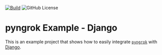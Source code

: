 [![Build](https://github.com/alexdlaird/pyngrok-example-django/actions/workflows/build.yml/badge.svg)](https://github.com/alexdlaird/pyngrok-example-django/actions/workflows/build.yml)
![GitHub License](https://img.shields.io/github/license/alexdlaird/pyngrok-example-django)

# pyngrok Example - Django

This is an example project that shows how to easily integrate [`pyngrok`](https://github.com/alexdlaird/pyngrok)
with [Django](https://docs.djangoproject.com/en/).